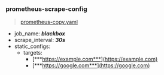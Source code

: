 ### prometheus-scrape-config
> [prometheus-copy.yaml](https://github.com/Ayoralol/doc-gen/tree/main/configs/prometheus/prometheus-copy.yaml)

- job_name:
    ***blackbox***
- scrape_interval:
    ***30s***
- static_configs:
    - targets:
        - [***https://example.com***](https://example.com)
        - [***https://google.com***](https://google.com)
